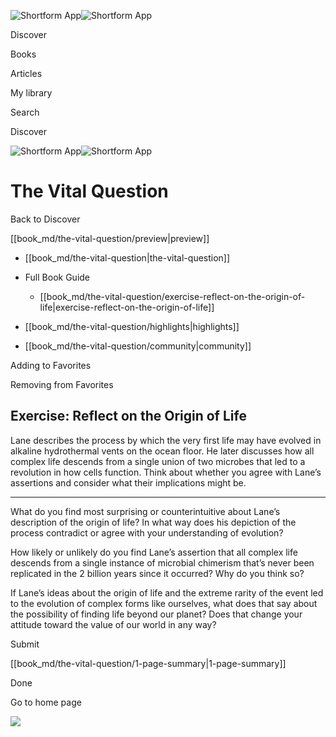 ![Shortform App](/img/logo.36a2399e.svg)![Shortform App](/img/logo-dark.70c1b072.svg)

Discover

Books

Articles

My library

Search

Discover

![Shortform App](/img/logo.36a2399e.svg)![Shortform App](/img/logo-dark.70c1b072.svg)

# The Vital Question

Back to Discover

[[book_md/the-vital-question/preview|preview]]

  * [[book_md/the-vital-question|the-vital-question]]
  * Full Book Guide

    * [[book_md/the-vital-question/exercise-reflect-on-the-origin-of-life|exercise-reflect-on-the-origin-of-life]]
  * [[book_md/the-vital-question/highlights|highlights]]
  * [[book_md/the-vital-question/community|community]]



Adding to Favorites 

Removing from Favorites 

## Exercise: Reflect on the Origin of Life

Lane describes the process by which the very first life may have evolved in alkaline hydrothermal vents on the ocean floor. He later discusses how all complex life descends from a single union of two microbes that led to a revolution in how cells function. Think about whether you agree with Lane’s assertions and consider what their implications might be.

* * *

What do you find most surprising or counterintuitive about Lane’s description of the origin of life? In what way does his depiction of the process contradict or agree with your understanding of evolution?

How likely or unlikely do you find Lane’s assertion that all complex life descends from a single instance of microbial chimerism that’s never been replicated in the 2 billion years since it occurred? Why do you think so?

If Lane’s ideas about the origin of life and the extreme rarity of the event led to the evolution of complex forms like ourselves, what does that say about the possibility of finding life beyond our planet? Does that change your attitude toward the value of our world in any way?

Submit 

[[book_md/the-vital-question/1-page-summary|1-page-summary]]

Done

Go to home page 

![](https://bat.bing.com/action/0?ti=56018282&Ver=2&mid=da02d22f-515f-4415-b438-b3cbb1ba17fa&sid=1711133063fa11eebdec89a8b8ae3bbc&vid=171147a063fa11eea7440fcfeb230d96&vids=0&msclkid=N&pi=0&lg=en-US&sw=800&sh=600&sc=24&nwd=1&tl=Shortform%20%7C%20Book&p=https%3A%2F%2Fwww.shortform.com%2Fapp%2Fbook%2Fthe-vital-question%2Fexercise-reflect-on-the-origin-of-life&r=&lt=436&evt=pageLoad&sv=1&rn=873996)
